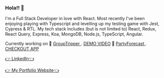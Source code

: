 ### Hola!! 👋

I'm a Full Stack Developer in love with React. Most recently I've been enjoying playing with Typescript and levelling up my testing game with Jest, Cypress & RTL.
My tech stack includes (but is not limited to) React, Redux, React Query, Express, Koa, MongoDB, Node.js, TypeScript, Angular.

Currently working on 
🎈 <a href="https://github.com/hucki/grouptripper">GroupTripper </a>. <a href="https://www.youtube.com/watch?v=22KtdN9gaAA">DEMO VIDEO</a> 
🎈 <a href="https://github.com/MohammedAK1991/THE-PARTY-FORECAST-APP">PartyForecast </a>. <a href="https://peaceful-atoll-09560.herokuapp.com/">CHECKOUT APP</a> 

<a href="https://www.linkedin.com/in/mohmedak/">👉 LinkedIn👈</a>

<a href="https://mohammedak1991.github.io/mohammedak.github.io/">👉 My Portfolio Website👈</a>


<!--
**MohammedAK1991/MohammedAK1991** is a ✨ _special_ ✨ repository because its `README.md` (this file) appears on your GitHub profile.

Here are some ideas to get you started:

- 🔭 I’m currently working on ...
- 🌱 I’m currently learning ...
- 👯 I’m looking to collaborate on ...
- 🤔 I’m looking for help with ...
- 💬 Ask me about ...
- 📫 How to reach me: ...
- 😄 Pronouns: ...
- ⚡ Fun fact: ...
-->
